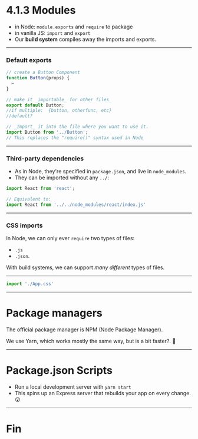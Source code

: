 # 4.1.3 Modules

- in Node: `module.exports` and `require` to package
- in vanilla JS: `import` and `export`
- Our **build system** compiles away the imports and exports.

---

### Default exports

```js
// create a Button Component
function Button(props) {
  ✂️
}

// make it _importable_ for other files_
export default Button;
//if multiple:  {button, otherfunc, etc}
//default?
```

```js
// _Import_ it into the file where you want to use it.
import Button from '../Button';
// This replaces the "require()" syntax used in Node
```

---

### Third-party dependencies

- As in Node, they're specified in `package.json`, and live in `node_modules`.
- They can be imported without any `../`:

```js
import React from 'react';

// Equivalent to:
import React from '../../node_modules/react/index.js'
```

---

### CSS imports

In Node, we can only ever `require` two types of files:

- `.js`
- `.json`.

With build systems, we can support _many different_ types of files.

---

```js
import './App.css'
```

---

# Package managers

The official package manager is NPM (Node Package Manager).

We use Yarn, which works mostly the same way, but is a bit faster?. 🤔

---

# Package.json Scripts

- Run a local development server with `yarn start` 
- This spins up an Express server that rebuilds your app on every change. 😮

---

# Fin
